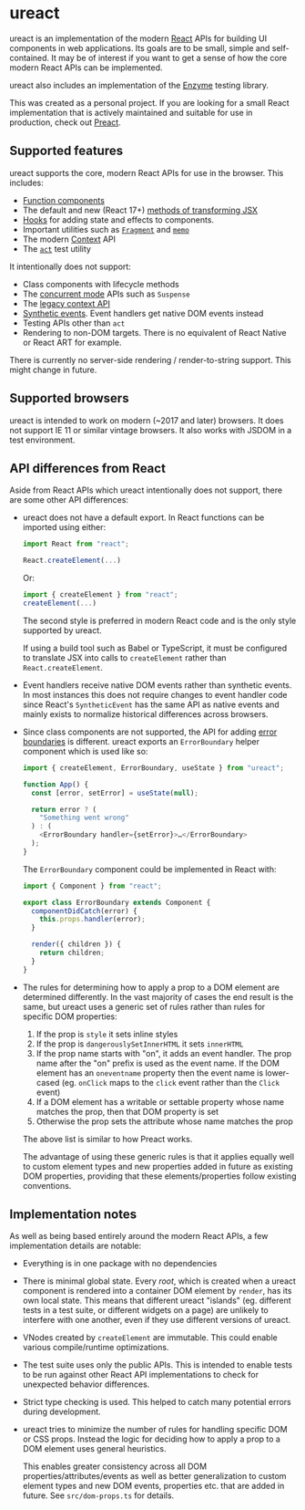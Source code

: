 # ureact

ureact is an implementation of the modern [React](https://reactjs.org/) APIs
for building UI components in web applications. Its goals are to be small,
simple and self-contained. It may be of interest if you want to get a sense of how
the core modern React APIs can be implemented.

ureact also includes an implementation of the [Enzyme](https://github.com/enzymejs/enzyme)
testing library.

This was created as a personal project. If you are looking for a small React
implementation that is actively maintained and suitable for use in production,
check out [Preact](https://preactjs.com).

## Supported features

ureact supports the core, modern React APIs for use in the browser. This includes:

- [Function components](https://reactjs.org/docs/components-and-props.html)
- The default and new (React 17+) [methods of transforming JSX](https://reactjs.org/blog/2020/09/22/introducing-the-new-jsx-transform.html)
- [Hooks](https://reactjs.org/docs/hooks-intro.html) for adding state and effects
  to components.
- Important utilities such as [`Fragment`](https://reactjs.org/docs/fragments.html) and [`memo`](https://reactjs.org/docs/react-api.html#reactmemo)
- The modern [Context](https://reactjs.org/docs/context.html) API
- The [`act`](https://reactjs.org/docs/testing-recipes.html#act) test utility

It intentionally does not support:

- Class components with lifecycle methods
- The [concurrent mode](https://reactjs.org/docs/concurrent-mode-intro.html) APIs
  such as `Suspense`
- The [legacy context API](https://reactjs.org/docs/legacy-context.html#gatsby-focus-wrapper)
- [Synthetic events](https://reactjs.org/docs/events.html). Event handlers get
  native DOM events instead
- Testing APIs other than `act`
- Rendering to non-DOM targets. There is no equivalent of React Native or
  React ART for example.

There is currently no server-side rendering / render-to-string support. This
might change in future.

## Supported browsers

ureact is intended to work on modern (~2017 and later) browsers. It does not support
IE 11 or similar vintage browsers. It also works with JSDOM in a test environment.

## API differences from React

Aside from React APIs which ureact intentionally does not support, there are
some other API differences:

- ureact does not have a default export. In React functions can be imported using
  either:

  ```js
  import React from "react";

  React.createElement(...)
  ```

  Or:

  ```js
  import { createElement } from "react";
  createElement(...)
  ```

  The second style is preferred in modern React code and is the only style
  supported by ureact.

  If using a build tool such as Babel or TypeScript, it must be configured
  to translate JSX into calls to `createElement` rather than `React.createElement`.

- Event handlers receive native DOM events rather than synthetic events. In most
  instances this does not require changes to event handler code since React's
  `SyntheticEvent` has the same API as native events and mainly exists to
  normalize historical differences across browsers.

- Since class components are not supported, the API for adding [error boundaries](https://reactjs.org/docs/error-boundaries.html)
  is different. ureact exports an `ErrorBoundary` helper component which is used
  like so:

  ```js
  import { createElement, ErrorBoundary, useState } from "ureact";

  function App() {
    const [error, setError] = useState(null);

    return error ? (
      "Something went wrong"
    ) : (
      <ErrorBoundary handler={setError}>…</ErrorBoundary>
    );
  }
  ```

  The `ErrorBoundary` component could be implemented in React with:

  ```js
  import { Component } from "react";

  export class ErrorBoundary extends Component {
    componentDidCatch(error) {
      this.props.handler(error);
    }

    render({ children }) {
      return children;
    }
  }
  ```

- The rules for determining how to apply a prop to a DOM element are determined
  differently. In the vast majority of cases the end result is the same, but
  ureact uses a generic set of rules rather than rules for specific DOM properties:

  1. If the prop is `style` it sets inline styles
  2. If the prop is `dangerouslySetInnerHTML` it sets `innerHTML`
  3. If the prop name starts with "on", it adds an event handler. The prop name
     after the "on" prefix is used as the event name. If the DOM element has an
     `oneventname` property then the event name is lower-cased (eg. `onClick`
     maps to the `click` event rather than the `Click` event)
  4. If a DOM element has a writable or settable property whose name matches the
     prop, then that DOM property is set
  5. Otherwise the prop sets the attribute whose name matches the prop

  The above list is similar to how Preact works.

  The advantage of using these generic rules is that it applies equally well
  to custom element types and new properties added in future as existing DOM
  properties, providing that these elements/properties follow existing conventions.

## Implementation notes

As well as being based entirely around the modern React APIs, a few implementation
details are notable:

- Everything is in one package with no dependencies
- There is minimal global state. Every _root_, which is created when a ureact
  component is rendered into a container DOM element by `render`, has its own local state.
  This means that different ureact "islands" (eg. different tests in a test suite,
  or different widgets on a page) are unlikely to interfere with one another,
  even if they use different versions of ureact.
- VNodes created by `createElement` are immutable. This could enable various
  compile/runtime optimizations.
- The test suite uses only the public APIs. This is intended to enable tests to
  be run against other React API implementations to check for unexpected behavior
  differences.
- Strict type checking is used. This helped to catch many potential errors during
  development.
- ureact tries to minimize the number of rules for handling specific DOM or
  CSS props. Instead the logic for deciding how to apply a prop to a DOM element
  uses general heuristics.

  This enables greater consistency across all DOM properties/attributes/events as
  well as better generalization to custom element types and new DOM events, properties etc.
  that are added in future. See `src/dom-props.ts` for details.
